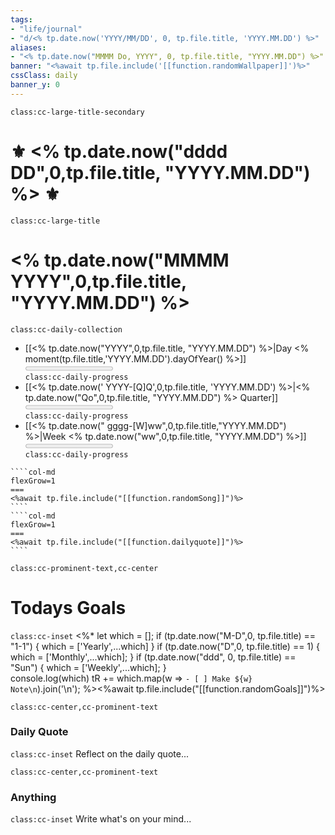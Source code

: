 ```yaml
---
tags: 
- "life/journal"
- "d/<% tp.date.now('YYYY/MM/DD', 0, tp.file.title, 'YYYY.MM.DD') %>"
aliases: 
- "<% tp.date.now("MMMM Do, YYYY", 0, tp.file.title, "YYYY.MM.DD") %>"
banner: "<%await tp.file.include('[[function.randomWallpaper]]')%>"
cssClass: daily
banner_y: 0
---
```

`class:cc-large-title-secondary`
# ⚜ <% tp.date.now("dddd DD",0,tp.file.title, "YYYY.MM.DD") %> ⚜
`class:cc-large-title`
# <% tp.date.now("MMMM YYYY",0,tp.file.title, "YYYY.MM.DD") %>

`class:cc-daily-collection`
- [[<% tp.date.now("YYYY",0,tp.file.title, "YYYY.MM.DD") %>|Day <% moment(tp.file.title,'YYYY.MM.DD').dayOfYear() %>]] <div class="bar"><progress value="<% moment(tp.file.title,'YYYY.MM.DD').dayOfYear() %>" max="365" text=“text” data-label="🝮 <% moment(moment(tp.file.title,'YYYY.MM.DD').endOf('year')).diff(moment(tp.file.title,'YYYY.MM.DD'),'days') %> days remain"/></div> `class:cc-daily-progress`
- [[<% tp.date.now(' YYYY-[Q]Q',0,tp.file.title, 'YYYY.MM.DD') %>|<% tp.date.now("Qo",0,tp.file.title, "YYYY.MM.DD") %> Quarter]] <div class="bar"><progress value="<% moment(moment(tp.file.title,'YYYY.MM.DD')).diff(moment(tp.file.title,'YYYY.MM.DD').startOf('quarter'),'days') %>" max="<% moment(moment(tp.file.title,'YYYY.MM.DD').endOf('quarter')).diff(moment(tp.file.title,'YYYY.MM.DD').startOf('quarter'),'days') %>" data-label="🝮 <% moment(moment(tp.file.title,'YYYY.MM.DD').endOf('quarter')).diff(moment(tp.file.title,'YYYY.MM.DD'),'days') %> days remain"/></div> `class:cc-daily-progress`
- [[<% tp.date.now(" gggg-[W]ww",0,tp.file.title,"YYYY.MM.DD") %>|Week <% tp.date.now("ww",0,tp.file.title, "YYYY.MM.DD") %>]] <div class="bar"><progress value="<% tp.date.now('DD',0,tp.file.title, 'YYYY.MM.DD') %>" max="<% moment(tp.file.title,'YYYY.MM.DD').daysInMonth() %>" text=“text” data-label="🝮 <% moment(moment(tp.file.title,'YYYY.MM.DD').endOf('month')).diff(moment(tp.file.title,'YYYY.MM.DD'),'days') %> days left in <% tp.date.now('MMMM',0,tp.file.title, 'YYYY.MM.DD') %>"/></div> `class:cc-daily-progress`
`````col
````col-md
flexGrow=1
===
<%await tp.file.include("[[function.randomSong]]")%>  
````
````col-md
flexGrow=1
===
<%await tp.file.include("[[function.dailyquote]]")%>
````
`````

`class:cc-prominent-text,cc-center`
# Todays Goals
`class:cc-inset`
<%*
let which = [];
if (tp.date.now("M-D",0, tp.file.title) == "1-1") {
  which = ['Yearly',...which]
} 
if (tp.date.now("D",0, tp.file.title) == 1) {
	which = ['Monthly',...which];
}
if (tp.date.now("ddd", 0, tp.file.title) == "Sun") { 
	which = ['Weekly',...which];
} 	
console.log(which)
tR += which.map(w => `- [ ] Make ${w} Note\n`).join('\n');
%><%await tp.file.include("[[function.randomGoals]]")%>	

`class:cc-center,cc-prominent-text`
### Daily Quote
`class:cc-inset` 
Reflect on the daily quote...

`class:cc-center,cc-prominent-text`
### Anything
`class:cc-inset` 
Write what's on your mind...

